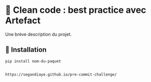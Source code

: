 # 📘 Clean code : best practice avec Artefact

Une brève description du projet.

## 🚀 Installation

```bash
pip install nom-du-paquet


https://segandiaye.github.io/pre-commit-challenge/